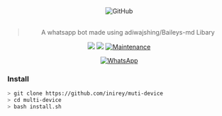 <div align="center">
<img alt="GitHub" src="https://img.shields.io/badge/MULTI%20DEVICE%20BOT-25D32?style=for-the-badge&logoColor=darkgreen"/>
<br><br>
  
> A whatsapp bot made using adiwajshing/Baileys-md Libary
 <p>
  <img src ="https://img.shields.io/badge/npm-v2.5.1-green.svg" />
  <img src="https://img.shields.io/badge/node-%3E=17.6.1-darkgreen.svg" />
   <a href="https://github.com/justpiple/whatsapp-bot/commit-activity" target="_blank">
    <img alt="Maintenance" src="https://img.shields.io/badge/Maintained%3F-yes-red.svg" />
  </a>
</p>
<a href="https://chat.whatsapp.com/FvzlxnbRwjR0MFvkgboJwX"><img alt="WhatsApp" src="https://img.shields.io/badge/WhatsApp%20Group-25D366?style=for-the-badge&logo=whatsapp&logoColor=white"/></a>
 
</div>

### Install

```bash
> git clone https://github.com/inirey/muti-device
> cd multi-device
> bash install.sh
```
